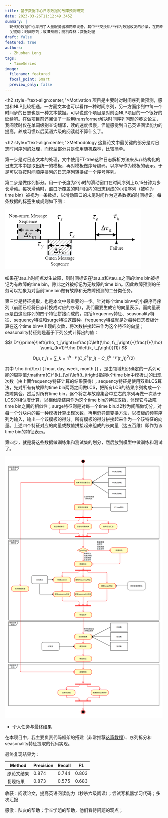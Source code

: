```yaml
---
title: 基于数据中心日志数据的故障预测研究
date: 2023-03-26T11:12:49.345Z
summary: |
  现代的数据中心采用了大量服务器和网络设备，其中**交换机**作为数据收发的桥梁，在网络中发挥着重要作用。但在大型数据中心，交换机发生**故障**非常常见，如果不能被及时处理，会带来巨大的损失。因此故障的检测非常重要。现有的容错方案多为故障发生后再处理故障，而本项目旨在通过分析交换机系统日志时间序列，建立机器学习模型主动预测故障，以便于数据中心管理者在故障发生之前就能将故障预先排除。在本项目中，我参与到一个四人小组中，主要的任务是复现一篇该领域的论文：*PreFix: Switch Failure Prediction in Datacenter Networks*.
  关键词：时间序列；故障预测；随机森林；数据处理
draft: false
featured: true
authors:
  - Zhuohan Long
tags:
  - TimeSeries
image:
  filename: featured
  focal_point: Smart
  preview_only: false
---
```

\<h2 style="text-align:center;">Motivation</h2>
项目是主要时对时间序列做预测，感觉和NLP比较相通。一方面文本也可以看作一种时间序列，另一方面序列中每一个时间步的日志也是一种文本数据。可以说这个项目是对前面NLP项目的一个很好的延续吧。在做项目前还阅读了一些用transformer解决时间序列问题的英文论文，我阅读时仅在单词级别查询翻译，读的速度很慢，但能感觉到自己英语阅读能力的提高。养成习惯以后英语六级的阅读就不算什么了。

\<h2 style="text-align:center;">Methodology</h2>
这篇论文中最关键的部分是对日志时间序列的处理，而模型部分只是使用随机森林，比较简单。

第一步是对日志文本的处理，文中使用FT-tree这种日志解析方法来从非结构化的日志文本中提取出统一的模板，再对模板做序号编码，以序号作为模板的表示。于是可以将按时间顺序排列的日志序列转换成一个序号序列。

第二步是做序列拆分。用一个长度为2小时的滑动窗口在时间序列上以15分钟为步长滑动。每次滑动时，窗口所覆盖的时间段内的日志组成的小段序列（被称为time bin）被视为一条数据，以滑动窗口的末尾时间作为这条数据的时间标识。每条数据的标签生成规则如下图：

![生成数据标签](生成数据标签.png "每条数据的标签生成规则")

如果在\tau_h时间点发生故障，则时间标识在\tau_s和\tau_e之间的time bin被标记为有故障的time bin，除此之外被标记为无故障的time bin。因此故障预测的任务可以抽象为对当前time bin做有故障和无故障预测的二分类任务。

第三步是特征提取，也是本文中最重要的一步。针对每个time bin中的小段序号序列（前面已经将日志转换成对应的序号），我们需要生成它的向量表示。而向量表示是由这段序列的四个特征拼接而成的，包括frequency特征、seasonality特征、sequency特征和surge特征这四种。frequency特征就是对每种日志模板计算在这个time bin中出现的次数，将次数拼接起来作为这个特征的向量；seasonality特征则是基于下列公式计算出的值：

$$\
D^{\prime}\left(\rho, t_j\right)=\frac{D\left(\rho, t\_j\right)}{\frac{1}{\rho} \sum\_{k=1}^\rho D\left(k, t_j\right)}(1)\
$$

$$\
D ( \rho , t \_ { j } ) = \sum \_ { k = 1 } ^ { h - \rho } ( C \_ { \xi } ^ { k } ( t \_ { j } ) - C \_ { \xi } ^ { k + \rho } ( t \_ { j } ) ) ^ { 2 }(2)\
$$

其中 \rho \in{\text { hour, day, week, month }} ，是由领域知识确定的一系列可能的周期值;\mathrm{C}^{k}_{\xi}\left(t_j\right)指第k个time bin中模板t_j的出现次数（由上面frequency特征计算的结果获得）；sequency特征是使用双重LCS算法，先对所有有故障的time bin两两之间做LCS，把所有LCS的结果序列构成一个故障集合。然后对所有time bin，逐个将之与故障集合中左右的序列再做一次基于LCS的相似度计算，以相似度结果作为这个time bin的特征取指，体现它与故障time bin之间的相似性；surge特征则是对每一个time bin以2秒为间隔做切分，对每一个分块内的每一种模板计算出现次数，再用奇异谱变换方法，以模板的频率序列为输入，输出一个该模板的得分。所有模板的得分拼接起来作为一个该特征的向量。上述四个特征对应的向量或数值拼接起来组成的长向量（达五百维）即作为该time bin的特征表示。

第四步，就是将这些数据做训练集和测试集的划分，然后放到模型中做训练和测试了。

![项目总体框架图](项目总体框架图.png "项目总体框架图")

* 个人任务与最终结果

在本项目中，我主要负责代码框架的搭建（非常推荐[这篇教程](https://github.com/chenyuntc/pytorch-book/blob/master/chapter06-best_practice/PyTorch%E5%AE%9E%E6%88%98%E6%8C%87%E5%8D%97.md)）、序列拆分和seasonality特征提取的代码实现。

最终复现结果为：

| Method | Precision | Recall | F1    |
| ------ | --------- | ------ | ----- |
| 原论文结果  | 0.874     | 0.744  | 0.803 |
| 复现结果   | 0.873     | 0.575  | 0.683 |

收获：阅读论文，提高英语阅读能力（秒杀六级阅读）；尝试写机器学习代码；多次汇报

感激：队友的帮助；学长学姐的帮助，他们看待问题的观点；
